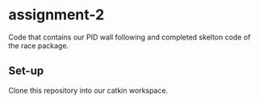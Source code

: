 # assignment-2
Code that contains our PID wall following and completed skelton code of the race package.

## Set-up
Clone this repository into our catkin workspace.
